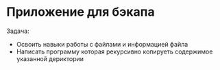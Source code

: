 # Приложение для бэкапа

Задача:

* Освоить навыки работы с файлами и информацией файла
* Написать программу которая рекурсивно копируеть содержимое указанной дериктории

